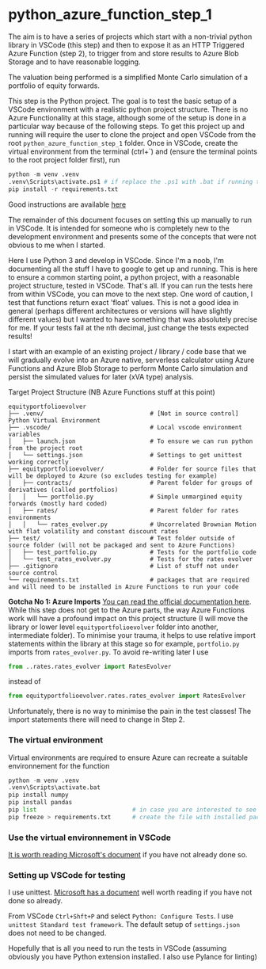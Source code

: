 # python_azure_function_step_1

The aim is to have a series of projects which start with a non-trivial python library in VSCode (this step) and then to expose it as an HTTP Triggered Azure Function (step 2), to trigger from and store results to Azure Blob Storage and to have reasonable logging.

The valuation being performed is a simplified Monte Carlo simulation of a portfolio of equity forwards. 

This step is the Python project. The goal is to test the basic setup of a VSCode environment with a realistic python project structure. There is no Azure Functionality at this stage, although some of the setup is done in a particular way because of the following steps. To get this project up and running will require the user to clone the project and open VSCode from the root `python_azure_function_step_1` folder. Once in VSCode, create the virtual environment from the terminal (ctrl+`) and (ensure the terminal points to the root project folder first), run 
```python
python -m venv .venv
.venv\Scripts\activate.ps1 # if replace the .ps1 with .bat if running this from the traditional command prompt
pip install -r requirements.txt
```
Good instructions are available [here](https://code.visualstudio.com/docs/python/python-tutorial#_install-and-use-packages)

The remainder of this document focuses on setting this up manually to run in VSCode. It is intended for someone who is completely new to the development environment and presents some of the concepts that were not obvious to me when I started.

Here I use Python 3 and develop in VSCode. Since I'm a noob, I'm documenting all the stuff I have to google to get up and running. This is here to ensure a common starting point, a python project, with a reasonable project structure, tested in VSCode. That's all. If you can run the tests here from within VSCode, you can move to the next step. One word of caution, I test that functions return exact 'float' values. This is not a good idea in general (perhaps different architectures or versions will have slightly different values) but I wanted to have something that was absolutely precise for me. If your tests fail at the nth decimal, just change the tests expected results!

I start with an example of an existing project / library / code base that we will gradually evolve into an Azure native, serverless calculator using Azure Functions and Azure Blob Storage to perform Monte Carlo simulation and persist the simulated values for later (xVA type) analysis.

Target Project Structure (NB Azure Functions stuff at this point)
```
equityportfolioevolver  
├── .venv/                              # [Not in source control] Python Virtual Environment    
├── .vscode/                            # Local vscode environment variables  
│   ├── launch.json                     # To ensure we can run python from the project root  
│   └── settings.json                   # Settings to get unittest working correctly  
├── equityportfolioevolver/             # Folder for source files that will be deployed to Azure (so excludes testing for example)
│   ├── contracts/                      # Parent folder for groups of derivatives (called portfolios)  
│   │   └── portfolio.py                # Simple unmargined equity forwards (mostly hard coded)  
│   ├── rates/                          # Parent folder for rates environments  
│   │   └── rates_evolver.py            # Uncorrelated Brownian Motion with flat volatility and constant discount rates
├── test/                               # Test folder outside of source folder (will not be packaged and sent to Azure Functions)
│   ├── test_portfolio.py               # Tests for the portfolio code  
│   └── test_rates_evolver.py           # Tests for the rates evolver  
├── .gitignore                          # List of stuff not under source control  
└── requirements.txt                    # packages that are required and will need to be installed in Azure Functions to run your code  
```
**Gotcha No 1: Azure Imports** [You can read the official documentation here](https://docs.microsoft.com/en-us/azure/azure-functions/functions-reference-python#import-behavior). While this step does not get to the Azure parts, the way Azure Functions work will have a profound impact on this project structure (I will move the library or lower level  `equityportfolioevolver` folder into another, intermediate folder). To minimise your trauma, it helps to use relative import statements within the library at this stage so for example, `portfolio.py` imports from `rates_evolver.py`. To avoid re-writing later I use
```python
from ..rates.rates_evolver import RatesEvolver
```
instead of 
```python
from equityportfolioevolver.rates.rates_evolver import RatesEvolver
```
Unfortunately, there is no way to minimise the pain in the test classes! The import statements there will need to change in Step 2.

### The virtual environment 
Virtual environments are required to ensure Azure can recreate a suitable environnement for the function
```python
python -m venv .venv
.venv\Scripts\activate.bat
pip install numpy
pip install pandas
pip list                           # in case you are interested to see the packages in the virtual environment
pip freeze > requirements.txt      # create the file with installed packages
```

### Use the virtual environnement in VSCode 
[It is worth reading Microsoft's document](https://code.visualstudio.com/docs/python/environments) if you have not already done so. 

### Setting up VSCode for testing
I use unittest. [Microsoft has a document](https://code.visualstudio.com/docs/python/testing) well worth reading if you have not done so already.

From VSCode `Ctrl+Shft+P` and select `Python: Configure Tests`. I use `unittest Standard test framework`. The default setup of `settings.json` does not need to be changed.

Hopefully that is all you need to run the tests in VSCode (assuming obviously you have Python extension installed. I also use Pylance for linting)

